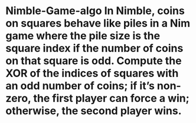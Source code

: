 # Nimble-Game-algo In Nimble, coins on squares behave like piles in a Nim game where the pile size is the square index if the number of coins on that square is odd. Compute the XOR of the indices of squares with an odd number of coins; if it’s non-zero, the first player can force a win; otherwise, the second player wins.
